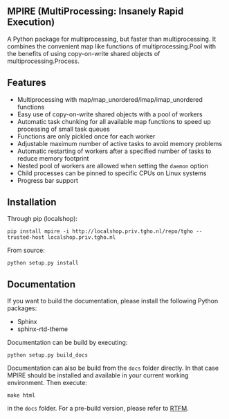 MPIRE (MultiProcessing: Insanely Rapid Execution)
-------------------------------------------------

A Python package for multiprocessing, but faster than multiprocessing. It combines the convenient map like functions
of multiprocessing.Pool with the benefits of using copy-on-write shared objects of multiprocessing.Process.

Features
--------

- Multiprocessing with map/map_unordered/imap/imap_unordered functions
- Easy use of copy-on-write shared objects with a pool of workers
- Automatic task chunking for all available map functions to speed up processing of small task queues
- Functions are only pickled once for each worker
- Adjustable maximum number of active tasks to avoid memory problems
- Automatic restarting of workers after a specified number of tasks to reduce memory footprint
- Nested pool of workers are allowed when setting the ``daemon`` option
- Child processes can be pinned to specific CPUs on Linux systems
- Progress bar support

Installation
------------

Through pip (localshop):

```
pip install mpire -i http://localshop.priv.tgho.nl/repo/tgho --trusted-host localshop.priv.tgho.nl
```

From source:

```
python setup.py install
```

Documentation
-------------

If you want to build the documentation, please install the following Python packages:

 * Sphinx
 * sphinx-rtd-theme

Documentation can be build by executing:

```
python setup.py build_docs
```

Documentation can also be build from the ``docs`` folder directly. In that case MPIRE should be installed and available
in your current working environment. Then execute:

```
make html
```

in the ``docs`` folder. For a pre-build version, please refer to [RTFM](https://rtfm.tgho.nl/mpire).
